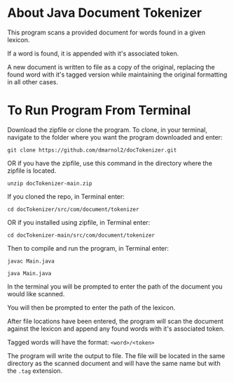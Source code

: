 # About Java Document Tokenizer
This program scans a provided document for words found in a given lexicon.

If a word is found, it is appended with it's associated token.

A new document is written to file as a copy of the original, replacing the found word with it's tagged version while maintaining the original formatting in all other cases.

# To Run Program From Terminal

Download the zipfile or clone the program. To clone, in your terminal, navigate to the folder where you want the program downloaded and enter:

`git clone https://github.com/dmarnol2/docTokenizer.git`

OR if you have the zipfile, use this command in the directory where the zipfile is located. 

`unzip docTokenizer-main.zip`

If you cloned the repo, in Terminal enter:

`cd docTokenizer/src/com/document/tokenizer` 

OR if you installed using zipfile, in Terminal enter:

`cd docTokenizer-main/src/com/document/tokenizer`

Then to compile and run the program, in Terminal enter:

`javac Main.java`

`java Main.java`


In the terminal you will be prompted to enter the path of the document you would like scanned.

You will then be prompted to enter the path of the lexicon.

After file locations have been entered, the program will scan the document against the lexicon and append any found words with it's associated token.

Tagged words will have the format: `<word>/<token>`

The program will write the output to file. The file will be located in the same directory as the scanned document and will have the same name but with the `.tag` extension.
